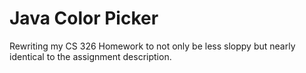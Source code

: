 # Java Color Picker
 Rewriting my CS 326 Homework to not only be less sloppy but nearly identical to the assignment description.
